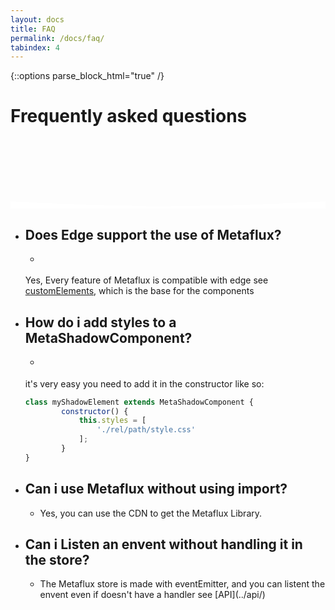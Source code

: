 ```yaml
---
layout: docs
title: FAQ
permalink: /docs/faq/
tabindex: 4
---
```

{::options parse_block_html="true" /}

<div class="faq-banner">

# Frequently asked questions
<svg xmlns="http://www.w3.org/2000/svg" viewBox="0 0 1440 320"><path fill="#FFFFFF" fill-opacity="1" d="M0,288L120,293.3C240,299,480,309,720,309.3C960,309,1200,299,1320,293.3L1440,288L1440,320L1320,320C1200,320,960,320,720,320C480,320,240,320,120,320L0,320Z"></path></svg>
</div>

- ## Does Edge support the use of Metaflux?
	- <div>
	Yes, Every feature of Metaflux is compatible with edge see [customElements](https://caniuse.com/#search=customElements), which is the base for the components
- ## How do i add styles to a MetaShadowComponent?
	- <div>
	it's very easy you need to add it in the constructor like so:
	```js
	class myShadowElement extends MetaShadowComponent {
			constructor() {
				this.styles = [
					'./rel/path/style.css'
				];
			}
	}
	```
- ## Can i use Metaflux without using import?
	- <div> Yes, you can use the CDN to get the Metaflux Library.
- ## Can i Listen an envent without handling it in the store?
	- <div> The Metaflux store is made with eventEmitter, and you can listent the envent even if doesn't have a handler see [API](../api/)
